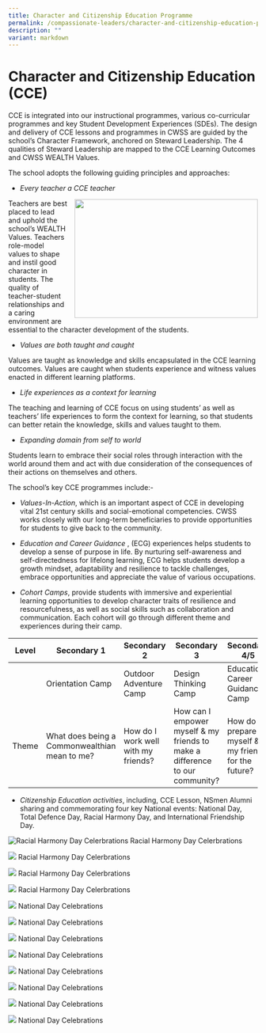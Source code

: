 ```yaml
---
title: Character and Citizenship Education Programme
permalink: /compassionate-leaders/character-and-citizenship-education-programme/
description: ""
variant: markdown
---
```

Character and Citizenship Education (CCE)
=============================================

CCE is integrated into our instructional programmes, various co-curricular programmes and key Student Development Experiences (SDEs). The design and delivery of CCE lessons and programmes in CWSS are guided by the school’s Character Framework, anchored on  Steward Leadership. The 4 qualities of Steward Leadership are mapped to the CCE Learning Outcomes and CWSS WEALTH Values.

The school adopts the following guiding principles and approaches:

*   _Every teacher a CCE teacher_

<img src="/images/Compassionate%20Leaders/CCE%20Prog.jpg" style="width:370px;height:240px;margin-left:15px;" align="right">


Teachers are best placed to lead and uphold the school’s WEALTH Values. Teachers role-model values to shape and instil good character in students. The quality of teacher-student relationships and a caring environment are essential to the character development of the students.

*   _Values are both taught and caught_

Values are taught as knowledge and skills encapsulated in the CCE learning outcomes. Values are caught when students experience and witness values enacted in different learning platforms.

*   _Life experiences as a context for learning_

The teaching and learning of CCE focus on using students’ as well as teachers’ life experiences to form the context for learning, so that students can better retain the knowledge, skills and values taught to them.

*   _Expanding domain from self to world_

Students learn to embrace their social roles through interaction with the world around them and act with due consideration of the consequences of their actions on themselves and others.

The school’s key CCE programmes include:-

*   _Values-In-Action_, which is an important aspect of CCE in developing vital 21st century skills and social-emotional competencies. CWSS works closely with our long-term beneficiaries to provide opportunities for students to give back to the community.

  

*   *Education and Career Guidance* , (ECG) experiences helps students to develop a sense of purpose in life. By nurturing self-awareness and self-directedness for lifelong learning, ECG helps students develop a growth mindset, adaptability and resilience to tackle challenges, embrace opportunities and appreciate the value of various occupations.

  
*   _Cohort Camps_, provide students with immersive and experiential learning opportunities to develop character traits of resilience and resourcefulness, as well as social skills such as collaboration and communication. Each cohort will go through different theme and experiences during their camp. 


|Level | Secondary 1 | Secondary 2 | Secondary 3 | Secondary 4/5 |
| -------- | -------- | -------- | -------- | -------- |
|    | Orientation Camp    | Outdoor Adventure Camp      | Design Thinking Camp     | Education Career Guidance Camp     |
| Theme     | What does being a Commonwealthian mean to me?     | How do I work well with my friends?     | How can I empower myself &amp; my friends to make a difference to our community?     | How do I prepare myself &amp; my friends for the future?     |





*   _Citizenship Education activities_, including, CCE Lesson, NSmen Alumni sharing and commemorating four key National events: National Day, Total Defence Day, Racial Harmony Day, and International Friendship Day.

![Racial Harmony Day Celerbrations](/images/1.jpg)
Racial Harmony Day Celerbrations

![](/images/2.jpg)
Racial Harmony Day Celerbrations

![](/images/3.jpg)
Racial Harmony Day Celerbrations

![](/images/4.jpg)
Racial Harmony Day Celerbrations

![](/images/National_Day_1.jpg)
National Day Celebrations 

![](/images/National_Day_2.jpg)
National Day Celebrations 

![](/images/National_Day_3.jpg)
National Day Celebrations 

![](/images/National_Day_4.jpg)
National Day Celebrations 

![](/images/National_Day_5.jpg)
National Day Celebrations 

![](/images/National_Day_6.jpg)
National Day Celebrations 

![](/images/National_Day_7.jpg)
National Day Celebrations 

![](/images/National_Day_8.jpg)
National Day Celebrations 
